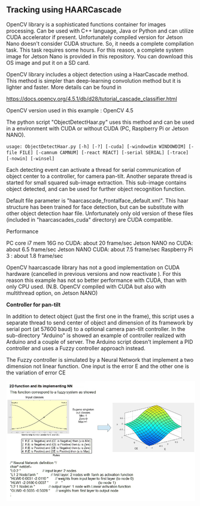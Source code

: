 ## Tracking using HAARCascade

OpenCV library is a sophisticated functions container for images processing. Can be used with C++ language, Java or Python and can utilize CUDA accelerator if present. Unfortunately compiled version for Jetson Nano doesn't consider CUDA structure. So, it needs a complete compilation task. This task requires some hours. For this reason, a complete system image for Jetson Nano is provided in this repository. You can download this OS image and put it on a SD card.

OpenCV library includes a object detection using a HaarCascade method. This method is simpler than deep-learning convolution method but it is lighter and faster. More details can be found in 

https://docs.opencv.org/4.5.1/db/d28/tutorial_cascade_classifier.html

OpenCV version used in this example : OpenCV 4.5

The python script "ObjectDetectHaar.py" uses this method and can be used in a environment with CUDA or without CUDA (PC, Raspberry Pi or Jetson NANO).

```
usage: ObjectDetectHaar.py [-h] [-?] [-cuda] [-windowdim WINDOWDIM] [-file FILE] [-camnum CAMNUM] [-react REACT] [-serial SERIAL] [-trace] [-nowin] [-winsel]
```

Each detecting event can activate a thread for serial communication of object center to a controller, for camera pan-tilt. Another separate thread is started for small squared sub-image extraction. This sub-image contains object detected, and can be used for further object recognition function.

Default file parameter is "haarcascade_frontalface_default.xml". This haar structure has been trained for face detection, but can be substitute with other object detection haar file. Unfortunately only old version of these files (included in "haarcascades_cuda" directory) are CUDA compatible.

 Performance

PC core i7 mem 16G  no CUDA:	about 20 frame/sec
Jetson NANO  no CUDA: 				about 6.5 frame/sec
Jetson NANO   CUDA:					  about 7.5 frame/sec
Raspberry Pi 3 :								about 1.8 frame/sec

OpenCV haarcascade library has not a good implementation on CUDA hardware (cancelled in previous versions and now reactivate ). For this reason this example has not so better performance with CUDA, than with only CPU used. (N.B. OpenCV compiled with CUDA but also with multithread option, on Jetson NANO)

**Controller for pan-tilt**

In addition to detect object (just the first one in the frame), this script uses a separate thread to send center of object and dimension of its framework by serial port (at 57600 baud) to a optional camera pan-tilt controller. In the sub-directory "Arduino" is showed an example of controller realized with Arduino and a couple of server. The Arduino script doesn't implement a PID controller and uses a Fuzzy controller approach instead. 

The Fuzzy controller is simulated by a Neural Network that implement a two dimension not linear function. One input is the error E and the other one is the variation of error CE

 <img src="Arduino/FuzzyControllerFunction.jpg" style="zoom: 80%;" />


